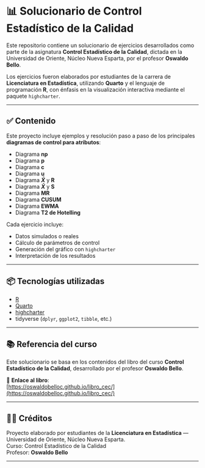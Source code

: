 # 📊 Solucionario de Control Estadístico de la Calidad

Este repositorio contiene un solucionario de ejercicios desarrollados como parte de la asignatura **Control Estadístico de la Calidad**, dictada en la Universidad de Oriente, Núcleo Nueva Esparta, por el profesor **Oswaldo Bello**.  

Los ejercicios fueron elaborados por estudiantes de la carrera de **Licenciatura en Estadística**, utilizando **Quarto** y el lenguaje de programación **R**, con énfasis en la visualización interactiva mediante el paquete `highcharter`.

---

## ✅ Contenido

Este proyecto incluye ejemplos y resolución paso a paso de los principales **diagramas de control para atributos**:

- Diagrama **np**
- Diagrama **p**
- Diagrama **c**
- Diagrama **u**
- Diagrama **$\bar{X}$** y **R**
- Diagrama **$\bar{X}$** y **S**
- Diagrama **MR**
- Diagrama **CUSUM**
- Diagrama **EWMA**
- Diagrama **T2 de Hotelling**

Cada ejercicio incluye:

- Datos simulados o reales
- Cálculo de parámetros de control
- Generación del gráfico con `highcharter`
- Interpretación de los resultados

---

## 📦 Tecnologías utilizadas

- [R](https://www.r-project.org/)
- [Quarto](https://quarto.org/)
- [highcharter](https://jkunst.com/highcharter/)
- tidyverse (`dplyr`, `ggplot2`, `tibble`, etc.)

---

## 📚 Referencia del curso

Este solucionario se basa en los contenidos del libro del curso **Control Estadístico de la Calidad**, desarrollado por el profesor **Oswaldo Bello**.

📖 **Enlace al libro**:  
[https://oswaldobelloc.github.io/libro_cec/](https://oswaldobelloc.github.io/libro_cec/)

---

## 🧑‍🎓 Créditos

Proyecto elaborado por estudiantes de la **Licenciatura en Estadística** — Universidad de Oriente, Núcleo Nueva Esparta.  
Curso: Control Estadístico de la Calidad  
Profesor: **Oswaldo Bello**  

---
